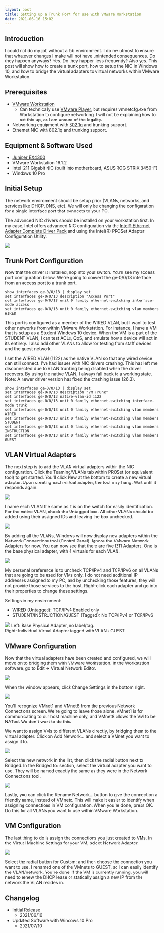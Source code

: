 ```yaml
---
layout: post
title: Setting up a Trunk Port for use with VMware Workstation
date: 2021-06-16 15:02
---
```


## Introduction

I could not do my job without a lab environment. I do my utmost to ensure that whatever changes I make will not have unintended consequences. Do they happen anyways? Yes. Do they happen less frequently? Also yes. This post will show how to create a trunk port, how to setup the NIC in Windows 10, and how to bridge the virtual adapters to virtual networks within VMware Workstation.

## Prerequisites

- <a rel="noreferrer noopener" href="https://www.vmware.com/products/workstation-pro.html" target="_blank">VMware Workstation</a>
  - Can technically use <a rel="noreferrer noopener" href="https://www.vmware.com/products/workstation-player.html" target="_blank">VMware Player</a>, but requires vmnetcfg.exe from Workstation to configure networking. I will not be explaining how to set this up, as I am unsure of the legality.
- Networking equipment with <a rel="noreferrer noopener" href="https://en.wikipedia.org/wiki/IEEE_802.1Q" target="_blank">802.1q</a> and trunking support.
- Ethernet NIC with 802.1q and trunking support.

## Equipment &amp; Software Used

- <a rel="noreferrer noopener" href="https://www.juniper.net/us/en/products-services/switching/ex-series/ex4300/" target="_blank">Juniper EX4300</a>
- VMware Workstation 16.1.2
- Intel I211 Gigabit NIC (built into motherboard, ASUS ROG STRIX B450-F)
- Windows 10 Pro

## Initial Setup

The network environment should be setup prior (VLANs, networks, and services like DHCP, DNS, etc). We will only be changing the configuration for a single interface port that connects to your PC.

The advanced NIC drivers should be installed on your workstation first. In my case, Intel offers advanced NIC configuration via the <a rel="noreferrer noopener" href="https://downloadcenter.intel.com/download/22283/Intel-Ethernet-Adapter-Complete-Driver-Pack" target="_blank">Intel® Ethernet Adapter Complete Driver Pack</a> and using the Intel(R) PROSet Adapter Configuration Utility.

![](/images/2021-06-16_i1.png)

## Trunk Port Configuration

Now that the driver is installed, hop into your switch. You'll see my access port configuration below. We're going to convert the ge-0/0/13 interface from an access port to a trunk port.

```text
show interfaces ge-0/0/13 | display set
set interfaces ge-0/0/13 description "Access Port"
set interfaces ge-0/0/13 unit 0 family ethernet-switching interface-mode access
set interfaces ge-0/0/13 unit 0 family ethernet-switching vlan members WIRED
```

This port is configured as a member of the WIRED VLAN, but I want to test other networks from within VMware Workstation. For instance, I have a VM that is setup as a Student Windows 10 device. When the VM is a part of the STUDENT VLAN, I can test ACLs, QoS, and emulate how a device will act in its entirety. I also add other VLANs to allow for testing from staff devices and the guest network. 

I set the WIRED VLAN (1122) as the native VLAN so that any wired device can still connect. I've had issues with NIC drivers crashing. This has left me disconnected due to VLAN trunking being disabled when the driver recovers. By using the native VLAN, I always fall back to a working state. Note: A newer driver version has fixed the crashing issue (26.3).

```text
show interfaces ge-0/0/13 | display set
set interfaces ge-0/0/13 description "VM Trunk"
set interfaces ge-0/0/13 native-vlan-id 1122
set interfaces ge-0/0/13 unit 0 family ethernet-switching interface-mode trunk
set interfaces ge-0/0/13 unit 0 family ethernet-switching vlan members WIRED
set interfaces ge-0/0/13 unit 0 family ethernet-switching vlan members STUDENT
set interfaces ge-0/0/13 unit 0 family ethernet-switching vlan members INSTRUCTION
set interfaces ge-0/0/13 unit 0 family ethernet-switching vlan members GUEST
```

## VLAN Virtual Adapters

The next step is to add the VLAN virtual adapters within the NIC configuration. Click the Teaming/VLANs tab within PROSet (or equivalent tool) to get started. You'll click New at the bottom to create a new virtual adapter. Upon creating each virtual adapter, the tool may hang. Wait until it responds again.

![](/images/2021-06-16_i2.png)

I name each VLAN the same as it is on the switch for easily identification. For the native VLAN, check the Untagged box. All other VLANs should be added using their assigned IDs and leaving the box unchecked.

![](/images/2021-06-16_i3.png)

By adding all the VLANs, Windows will now display new adapters within the Network Connections tool (Control Panel). Ignore the VMware Network Adapters for now. You can now see that there are five I211 Adapters. One is the base physical adapter, with 4 virtuals for each VLAN.

![](/images/2021-06-16_i4.png)

My personal preference is to uncheck TCP/IPv4 and TCP/IPv6 on all VLANs that are going to be used for VMs only. I do not need additional IP addresses assigned to my PC, and by unchecking those features, they will not provide those services to the host. Right-click each adapter and go into their properties to change these settings.

Settings in my environment:
- WIRED (Untagged): TCP/IPv4 Enabled only
- STUDENT/INSTRUCTION/GUEST (Tagged): No TCP/IPv4 or TCP/IPv6

![](/images/2021-06-16_i5.png)
Left: Base Physical Adapter, no label/tag.<br>Right: Individual Virtual Adapter tagged with VLAN : GUEST

## VMware Configuration

Now that the virtual adapters have been created and configured, we will move on to bridging them with VMware Workstation. In the Workstation software, go to Edit -&gt; Virtual Network Editor. 

![](/images/2021-06-16_i6.png)

When the window appears, click Change Settings in the bottom right.

![](/images/2021-06-16_i7.png)

You'll recognize VMnet1 and VMnet8 from the previous Network Connections screen. We're going to leave those alone. VMnet1 is for communicating to our host machine only, and VMnet8 allows the VM to be NATed. We don't want to do this.

We want to assign VMs to different VLANs directly, by bridging them to the virtual adapter. Click on Add Network... and select a VMnet you want to assign it to.

![](/images/2021-06-16_i8.png)

Select the new network in the list, then click the radial button next to Bridged. In the Bridged to: section, select the virtual adapter you want to use. They will be named exactly the same as they were in the Network Connections tool.

![](/images/2021-06-16_i9.png)

Lastly, you can click the Rename Network... button to give the connection a friendly name, instead of VMnetx. This will make it easier to identify when assigning connections in VM configuration. When you're done, press OK. Do this for all VLANs you want to use within VMware Workstation.

## VM Configuration

The last thing to do is assign the connections you just created to VMs. In the Virtual Machine Settings for your VM, select Network Adapter.

![](/images/2021-06-16_i10.png)

Select the radial button for Custom: and then choose the connection you want to use. I renamed one of the VMnets to GUEST, so I can easily identify the VLAN/network. You're done! If the VM is currently running, you will need to renew the DHCP lease or statically assign a new IP from the network the VLAN resides in.

## Changelog

- Initial Release
  - 2021/06/16
- Updated Software with Windows 10 Pro
  - 2021/07/10
